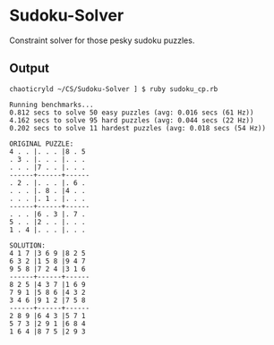 Sudoku-Solver
=============

Constraint solver for those pesky sudoku puzzles.

## Output

    chaoticryld ~/CS/Sudoku-Solver ] $ ruby sudoku_cp.rb 

    Running benchmarks...
    0.812 secs to solve 50 easy puzzles (avg: 0.016 secs (61 Hz))
    4.162 secs to solve 95 hard puzzles (avg: 0.044 secs (22 Hz))
    0.202 secs to solve 11 hardest puzzles (avg: 0.018 secs (54 Hz))

    ORIGINAL PUZZLE:
    4 . . |. . . |8 . 5
    . 3 . |. . . |. . .
    . . . |7 . . |. . .
    ------+------+------
    . 2 . |. . . |. 6 .
    . . . |. 8 . |4 . .
    . . . |. 1 . |. . .
    ------+------+------
    . . . |6 . 3 |. 7 .
    5 . . |2 . . |. . .
    1 . 4 |. . . |. . .

    SOLUTION:
    4 1 7 |3 6 9 |8 2 5
    6 3 2 |1 5 8 |9 4 7
    9 5 8 |7 2 4 |3 1 6
    ------+------+------
    8 2 5 |4 3 7 |1 6 9
    7 9 1 |5 8 6 |4 3 2
    3 4 6 |9 1 2 |7 5 8
    ------+------+------
    2 8 9 |6 4 3 |5 7 1
    5 7 3 |2 9 1 |6 8 4
    1 6 4 |8 7 5 |2 9 3


